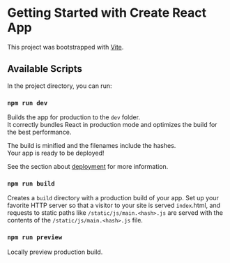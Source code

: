 # Getting Started with Create React App

This project was bootstrapped with [Vite](https://vitejs.dev).

## Available Scripts

In the project directory, you can run:

### `npm run dev`

Builds the app for production to the `dev` folder.\
It correctly bundles React in production mode and optimizes the build for the best performance.

The build is minified and the filenames include the hashes.\
Your app is ready to be deployed!

See the section about [deployment](https://vitejs.dev/guide/static-deploy.html#surge) for more information.

### `npm run build`

Creates a `build` directory with a production build of your app. Set up your favorite HTTP server so that a visitor to your site is served `index`.html, and requests to static paths like `/static/js/main.<hash>.js` are served with the contents of the `/static/js/main.<hash>.js` file.

### `npm run preview`

Locally preview production build.
